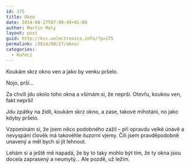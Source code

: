 ```yaml
---
id: 175
title: Okno
date: 2014-08-27T07:00:49+01:00
author: Martin Maly
layout: post
guid: http://kcc.uelectronics.info/?p=175
permalink: /2014/08/27/okno/
categories:
  - Kuřecí
---
```

Koukám skrz okno ven a jako by venku pršelo.

Nojo, prší&#8230;

Za chvíli jdu okolo toho okna a všímám si, že neprší. Otevřu, kouknu ven, fakt neprší!

Jdu zpátky na židli, koukám skrz okno, a zase, takové mihotání, no jako kdyby pršelo.

Vzpomínám si, že jsem něco podobného zažil &#8211; při opravdu velké únavě a nevyspání člověk má takovéhle iluzorní vjemy. Čili jsem pravděpodobně unavený a měl bych si jít lehnout.

Lehám si a ještě mě napadá, že by to taky mohlo být tím, že ty okna jsou docela zaprasený a neumytý&#8230; Ale pozdě, už ležím.